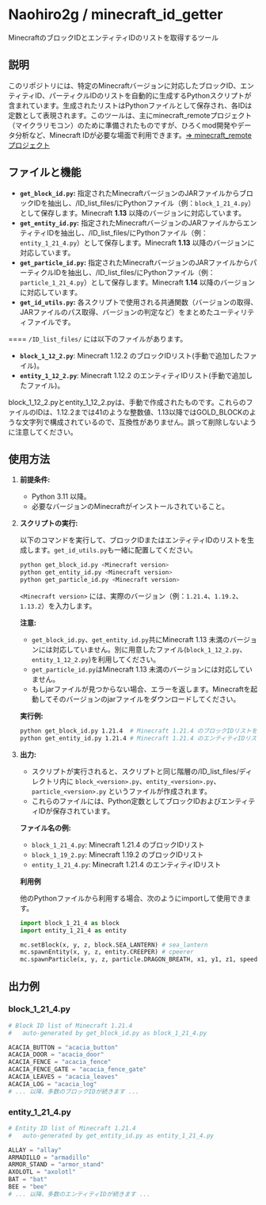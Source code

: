 # Naohiro2g / minecraft_id_getter

MinecraftのブロックIDとエンティティIDのリストを取得するツール

## 説明

このリポジトリには、特定のMinecraftバージョンに対応したブロックID、エンティティID、パーティクルIDのリストを自動的に生成するPythonスクリプトが含まれています。生成されたリストはPythonファイルとして保存され、各IDは定数として表現されます。このツールは、主にminecraft_remoteプロジェクト（マイクラリモコン）のために準備されたものですが、ひろくmod開発やデータ分析など、Minecraft IDが必要な場面で利用できます。[=> minecraft_remoteプロジェクト](https://github.com/Naohiro2g/minecraft_remote/README_ja.md)

## ファイルと機能

- **`get_block_id.py`:**
  指定されたMinecraftバージョンのJARファイルからブロックIDを抽出し、/ID_list_files/にPythonファイル（例：`block_1_21_4.py`）として保存します。Minecraft **1.13** 以降のバージョンに対応しています。
- **`get_entity_id.py`:**
  指定されたMinecraftバージョンのJARファイルからエンティティIDを抽出し、/ID_list_files/にPythonファイル（例：`entity_1_21_4.py`）として保存します。Minecraft **1.13** 以降のバージョンに対応しています。
- **`get_particle_id.py`:**
  指定されたMinecraftバージョンのJARファイルからパーティクルIDを抽出し、/ID_list_files/にPythonファイル（例：`particle_1_21_4.py`）として保存します。Minecraft **1.14** 以降のバージョンに対応しています。
- **`get_id_utils.py`:**
  各スクリプトで使用される共通関数（バージョンの取得、JARファイルのパス取得、バージョンの判定など）をまとめたユーティリティファイルです。

==== `/ID_list_files/` には以下のファイルがあります。

- **`block_1_12_2.py`**: Minecraft 1.12.2 のブロックIDリスト(手動で追加したファイル)。
- **`entity_1_12_2.py`**: Minecraft 1.12.2 のエンティティIDリスト(手動で追加したファイル)。

block_1_12_2.pyとentity_1_12_2.pyは、手動で作成されたものです。これらのファイルのIDは、1.12.2までは41のような整数値、1.13以降ではGOLD_BLOCKのような文字列で構成されているので、互換性がありません。誤って削除しないように注意してください。

## 使用方法

1. **前提条件:**
    - Python 3.11 以降。
    - 必要なバージョンのMinecraftがインストールされていること。

2. **スクリプトの実行:**

    以下のコマンドを実行して、ブロックIDまたはエンティティIDのリストを生成します。`get_id_utils.py`も一緒に配置してください。

    ```bash
    python get_block_id.py <Minecraft version>
    python get_entity_id.py <Minecraft version>
    python get_particle_id.py <Minecraft version>
    ```

    `<Minecraft version>` には、実際のバージョン（例：`1.21.4`、`1.19.2`、`1.13.2`）を入力します。

    **注意:**
    - `get_block_id.py`、`get_entity_id.py`共にMinecraft 1.13 未満のバージョンには対応していません。別に用意したファイル(`block_1_12_2.py`、`entity_1_12_2.py`)を利用してください。
    - `get_particle_id.py`はMinecraft 1.13 未満のバージョンには対応していません。
    - もしjarファイルが見つからない場合、エラーを返します。Minecraftを起動してそのバージョンのjarファイルをダウンロードしてください。

    **実行例:**

    ```bash
    python get_block_id.py 1.21.4  # Minecraft 1.21.4 のブロックIDリストを生成
    python get_entity_id.py 1.21.4 # Minecraft 1.21.4 のエンティティIDリストを生成
    ```

3. **出力:**

    - スクリプトが実行されると、スクリプトと同じ階層の/ID_list_files/ディレクトリ内に `block_<version>.py`、`entity_<version>.py`、`particle_<version>.py` というファイルが作成されます。
    - これらのファイルには、Python定数としてブロックIDおよびエンティティIDが保存されています。

    **ファイル名の例:**

    - `block_1_21_4.py`: Minecraft 1.21.4 のブロックIDリスト
    - `block_1_19_2.py`: Minecraft 1.19.2 のブロックIDリスト
    - `entity_1_21_4.py`: Minecraft 1.21.4 のエンティティIDリスト

    **利用例**

    他のPythonファイルから利用する場合、次のようにimportして使用できます。

    ```python
    import block_1_21_4 as block
    import entity_1_21_4 as entity

    mc.setBlock(x, y, z, block.SEA_LANTERN) # sea_lantern
    mc.spawnEntity(x, y, z, entity.CREEPER) # cpeerer
    mc.spawnParticle(x, y, z, particle.DRAGON_BREATH, x1, y1, z1, speed, count) # dragon_breath
    ```

## 出力例

### block_1_21_4.py

```python
# Block ID list of Minecraft 1.21.4
#   auto-generated by get_block_id.py as block_1_21_4.py

ACACIA_BUTTON = "acacia_button"
ACACIA_DOOR = "acacia_door"
ACACIA_FENCE = "acacia_fence"
ACACIA_FENCE_GATE = "acacia_fence_gate"
ACACIA_LEAVES = "acacia_leaves"
ACACIA_LOG = "acacia_log"
# ... 以降、多数のブロックIDが続きます ...
```

### entity_1_21_4.py

```python
# Entity ID list of Minecraft 1.21.4
#   auto-generated by get_entity_id.py as entity_1_21_4.py

ALLAY = "allay"
ARMADILLO = "armadillo"
ARMOR_STAND = "armor_stand"
AXOLOTL = "axolotl"
BAT = "bat"
BEE = "bee"
# ... 以降、多数のエンティティIDが続きます ...
```
